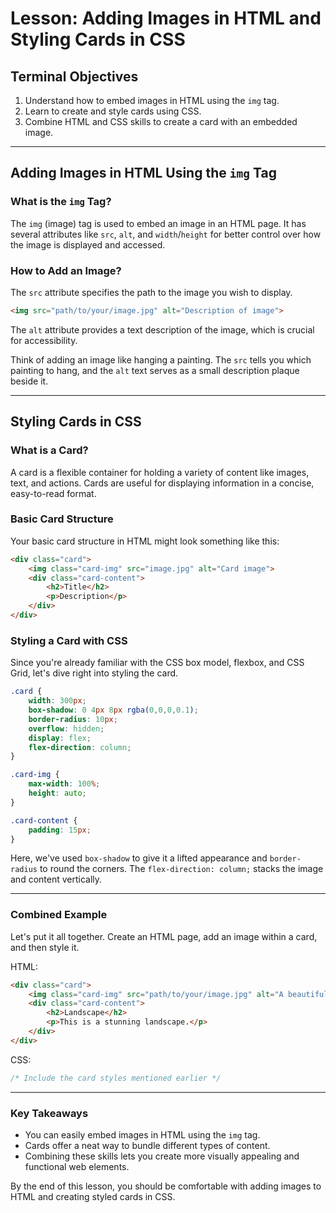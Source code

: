 # Lesson: Adding Images in HTML and Styling Cards in CSS

## Terminal Objectives

1. Understand how to embed images in HTML using the `img` tag.
2. Learn to create and style cards using CSS.
3. Combine HTML and CSS skills to create a card with an embedded image.

---

## Adding Images in HTML Using the `img` Tag

### What is the `img` Tag?

The `img` (image) tag is used to embed an image in an HTML page. It has several attributes like `src`, `alt`, and `width`/`height` for better control over how the image is displayed and accessed.

### How to Add an Image?

The `src` attribute specifies the path to the image you wish to display. 

```html
<img src="path/to/your/image.jpg" alt="Description of image">
```

The `alt` attribute provides a text description of the image, which is crucial for accessibility.

Think of adding an image like hanging a painting. The `src` tells you which painting to hang, and the `alt` text serves as a small description plaque beside it.

---

## Styling Cards in CSS

### What is a Card?

A card is a flexible container for holding a variety of content like images, text, and actions. Cards are useful for displaying information in a concise, easy-to-read format.

### Basic Card Structure

Your basic card structure in HTML might look something like this:

```html
<div class="card">
    <img class="card-img" src="image.jpg" alt="Card image">
    <div class="card-content">
        <h2>Title</h2>
        <p>Description</p>
    </div>
</div>
```

### Styling a Card with CSS

Since you're already familiar with the CSS box model, flexbox, and CSS Grid, let's dive right into styling the card.

```css
.card {
    width: 300px;
    box-shadow: 0 4px 8px rgba(0,0,0,0.1);
    border-radius: 10px;
    overflow: hidden;
    display: flex;
    flex-direction: column;
}

.card-img {
    max-width: 100%;
    height: auto;
}

.card-content {
    padding: 15px;
}
```

Here, we've used `box-shadow` to give it a lifted appearance and `border-radius` to round the corners. The `flex-direction: column;` stacks the image and content vertically.

---

### Combined Example

Let's put it all together. Create an HTML page, add an image within a card, and then style it.

HTML:
```html
<div class="card">
    <img class="card-img" src="path/to/your/image.jpg" alt="A beautiful landscape">
    <div class="card-content">
        <h2>Landscape</h2>
        <p>This is a stunning landscape.</p>
    </div>
</div>
```

CSS:
```css
/* Include the card styles mentioned earlier */
```

---

### Key Takeaways

- You can easily embed images in HTML using the `img` tag.
- Cards offer a neat way to bundle different types of content.
- Combining these skills lets you create more visually appealing and functional web elements.

By the end of this lesson, you should be comfortable with adding images to HTML and creating styled cards in CSS.